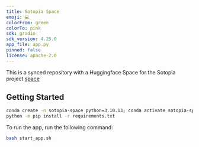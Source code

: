 ```yaml
---
title: Sotopia Space
emoji: 💻
colorFrom: green
colorTo: pink
sdk: gradio
sdk_version: 4.25.0
app_file: app.py
pinned: false
license: apache-2.0
---
```


This is a synced repository with a Huggingface Space for the Sotopia project [space](https://huggingface.co/spaces/wdplx/Sotopia-demo)

## Getting Started

```bash
conda create -n sotopia-space python=3.10.13; conda activate sotopia-space
python -m pip install -r requirements.txt
```

To run the app, run the following command:

```bash
bash start_app.sh
```
